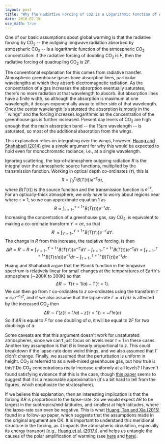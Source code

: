 ```yaml
---
layout: post
title: "Why The Radiative Forcing of CO2 is a Logarithmic Function of Atmospheric CO2 Concentrations"
date: 2018-07-19
use_math: true
---
```


One of our basic assumptions about global warming is that the radiative forcing by CO$_2$ -- the outgoing longwave radiation absorbed by atmospheric CO$_2$ -- is a logarithmic function of the atmospheric CO$_2$ concentration: if the radiative forcing of doubling CO$_2$ is $F$, then the radiative forcing of quadrupling CO$_2$ is $2F$.

The conventional explanation for this comes from radiative transfer. Atmospheric greenhouse gases have absorption lines, particular wavelengths at which they absorb electromagnetic radiation. As the concentration of a gas increases the absorption eventually saturates, there's no more radiation at that wavelength to absorb. But absorption lines have a finite width, so although the absorption is maximum at one wavelength, it decays exponentially away to either side of that wavelength. Once the center wavelength is saturated the absorption is mostly in the ``wings" and the forcing increases logarithmic as the concentration of the greenhouse gas is further increased. Present day levels of CO$_2$ are high enough that the main absorption band -- the 15$\mu$m wavelength -- is saturated, so most of the additional absorption from the wings.

This explanation relies on integrating over the wings, however. <a href="https://agupubs.onlinelibrary.wiley.com/doi/epdf/10.1002/2014JD022466">Huang and Shahabadi $($2014$)$</a> give a simple argument for why this would be expected to hold even for monochromatic radiance, i.e., at a single wavelength.

Ignoring scattering, the top-of-atmosphere outgoing radiation $R$ is the integral over the atmospheric source functions, multiplied by the transmission function. Working in optical depth co-ordinates $(\tau)$, this is
$$
R = \int^{\tau_s}_0 B(T(\tau))e^{-\tau}d\tau,
$$
where $B(T(\tau))$ is the source function and the transmission function is $e^{-\tau}$.  For an optically-thick atmosphere, we only have to worry about regions near where $\tau = 1$, so we can approximate equation 1 as
$$
R \approx \int^{\tau = 1+}_{\tau = 1-} B(T(\tau))e^{-\tau}d\tau.
$$
Increasing the concentration of a greenhouse gas, say CO$_2$, is equivalent to making a co-ordinate transform $\tau' = a\tau$, so that
$$
R' \approx \int^{\tau' = 1+}_{\tau' = 1-} B(T(\tau'))e^{-\tau'}d\tau'.
$$
The change in $R$ from this increase, the radiative forcing, is then
$$
\Delta R = R' - R \approx \int^{\tau' = 1+}_{\tau' = 1-} B(T(\tau'))e^{-\tau'}d\tau' - \int^{\tau = 1+}_{\tau = 1-} B(T(\tau))e^{-\tau}d\tau = \int^{\tau = 1+}_{\tau = 1-} B(T(\tau / a))e^{-\tau}d\tau - \int^{\tau = 1+}_{\tau = 1-} B(T(\tau))e^{-\tau}d\tau
$$
Huang and Shahabadi argue that the Planck function in the longwave spectrum is relatively linear for small changes at the temperatures of Earth's atmosphere $($$\sim$200K to 300K$)$ so that
$$
\Delta R \sim T(\tau = 1 / a) - T(\tau = 1).
$$
We can then go from $\tau$ co-ordinates to $z$ co-ordinates using the transform $\tau = c_1e^{-c_2 z}$, and if we also assume that the lapse-rate $\Gamma = dT/dz$ is affected by the increased CO$_2$ then  
$$
\Delta R \sim \Gamma (z(\tau = 1 / a) - z(\tau = 1)) = -\Gamma ln(a)
$$
So if $\Delta R$ is equal to $F$ for one doubling of $a$, it will be equal to $2F$ for two doublings of $a$. 

Some caveats are that this argument doesn't work for unsaturated atmospheres, since we can't just focus on levels near $\tau$ = 1 in these cases. Another key assumption is that $B$ is linearly proportional to $z$. This could breakdown if the lapse-rate does weird things, and we also assumed that $\Gamma$ didn't change. Finally, we assumed that the perturbation is uniform in height. CO$_2$ is referred to as a well-mixed greenhouse gas, but how true is this? Do CO$_2$ concentrations really increase uniformly at all levels? I haven't found satisfying evidence that this is the case, though <a href="https://www.atmos-chem-phys.net/11/2455/2011/acp-11-2455-2011.pdf">this paper</a> seems to suggest that it is a reasonable approximation $($it's a bit hard to tell from the figures, which emphasize the stratosphere$)$.

If we believe this explanation, then an interesting implication is that the forcing $\Delta R$ is proportional to the lapse-rate. So we would expect $\Delta R$ to be largest in the subtropics/mid-latitudes, and smallest at high latitudes, where the lapse-rate can even be negative. This is what <a href="https://agupubs.onlinelibrary.wiley.com/doi/epdf/10.1002/2015JD024569">Huang, Tan and Xia $($2015$)$</a> found in a follow-up paper, which suggests that the assumptions made in the original argument are OK. It is important to understand this meridional structure in the forcing, as it impacts the atmospheric circulation, especially its energy transport $($e.g., <a href="https://agupubs.onlinelibrary.wiley.com/doi/full/10.1002/2017JD027221">Huang et al. $($2017$)$</a>$)$, and helps us untangle the causes of the polar amplification of warming $($see <a href="http://www.meteo.mcgill.ca/~tmerlis/publications/henry_linear_rad.pdf">here</a> and <a href="https://journals.ametsoc.org/doi/abs/10.1175/JCLI-D-18-0103.1">here</a>$)$. 













